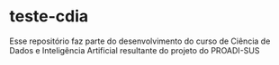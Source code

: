 # teste-cdia
Esse repositório faz parte do desenvolvimento do curso de Ciência de Dados e Inteligência Artificial resultante do projeto do PROADI-SUS
